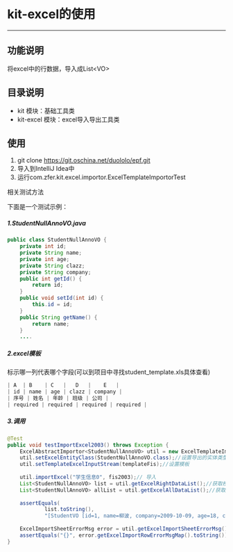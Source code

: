 # kit-excel的使用
------
## 功能说明
将excel中的行数据，导入成List&lt;VO>

## 目录说明
*   kit 模块：基础工具类
*   kit-excel 模块：excel导入导出工具类

## 使用
1. git clone https://git.oschina.net/duololo/epf.git
3. 导入到IntelliJ Idea中
3. 运行com.zfer.kit.excel.importor.ExcelTemplateImportorTest

相关测试方法

下面是一个测试示例：

##### 1.StudentNullAnnoVO.java
```java
public class StudentNullAnnoVO {
    private int id;
    private String name;
    private int age;
    private String clazz;
    private String company;
    public int getId() {
        return id;
    }
    public void setId(int id) {
        this.id = id;
    }
    public String getName() {
        return name;
    }
    ....
```

##### 2.excel模板
标示哪一列代表哪个字段(可以到项目中寻找student_template.xls具体查看)
```java
| A  | B    | C   |   D   |    E   |
| id | name | age | clazz | company |
| 序号 | 姓名 | 年龄 | 班级 | 公司 |
| required | required | required | required |
```

##### 3.调用
```java
@Test
public void testImportExcel2003() throws Exception {
    ExcelAbstractImportor<StudentNullAnnoVO> util = new ExcelTemplateImportor<StudentNullAnnoVO>();// 创建excel导入工具类
    util.setExcelEntityClass(StudentNullAnnoVO.class);//设置导出的实体类型
    util.setTemplateExcelInputStream(templateFis);//设置模板
    
    util.importExcel("学生信息0", fis2003);// 导入
    List<StudentNullAnnoVO> list = util.getExcelRightDataList();//获取校验正确的数据
    List<StudentNullAnnoVO> allList = util.getExcelAllDataList();//获取所有的数据
    
    assertEquals(
            list.toString(),
            "[StudentVO [id=1, name=柳波, company=2009-10-09, age=18, clazz=五期提高班], StudentVO [id=2, name=柳波, company=2016-08-09, age=29, clazz=五期提高班]]");
    
    ExcelImportSheetErrorMsg error = util.getExcelImportSheetErrorMsg();
    assertEquals("{}", error.getExcelImportRowErrorMsgMap().toString());
}
```


